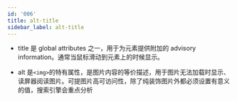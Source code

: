 ```yaml
---
id: '006'
title: alt-title
sidebar_label: alt-title
---
```


- title 是 global attributes 之一，用于为元素提供附加的 advisory information。通常当鼠标滑动到元素上的时候显示。

- alt 是`<img>`的特有属性，是图片内容的等价描述，用于图片无法加载时显示、读屏器阅读图片。可提图片高可访问性，除了纯装饰图片外都必须设置有意义的值，搜索引擎会重点分析

